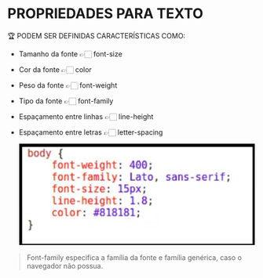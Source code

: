# PROPRIEDADES PARA TEXTO

🏆 PODEM SER DEFINIDAS CARACTERÍSTICAS COMO:

- Tamanho da fonte 👉🏻 font-size
- Cor da fonte 👉🏻 color
- Peso da fonte 👉🏻 font-weight
- Tipo da fonte 👉🏻 font-family
- Espaçamento entre linhas 👉🏻 line-height
- Espaçamento entre letras 👉🏻 letter-spacing
    
   <img src=https://github.com/ViniciusSXavier999/Assets/blob/main/P%C3%B3sGradua%C3%A7%C3%A3o/propriedadestexto.png width="700"/>
    

> Font-family especifica a família da fonte e família genérica, caso o navegador não possua.
> 


























